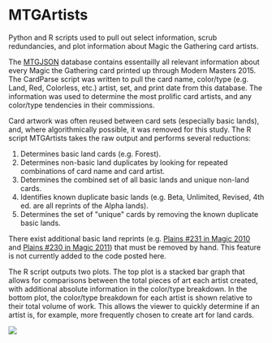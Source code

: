 # MTGArtists
Python and R scripts used to pull out select information, scrub redundancies, and plot information about Magic the Gathering card artists.

The <a href="http://mtgjson.com">MTGJSON</a> database contains essentailly all relevant information about every Magic the Gathering card printed up through Modern Masters 2015.  The CardParse script was written to pull the card name, color/type (e.g. Land, Red, Colorless, etc.) artist, set, and print date from this database.  The information was used to determine the most prolific card artists, and any color/type tendencies in their commissions.

Card artwork was often reused between card sets (especially basic lands), and, where algorithmically possible, it was removed for this study. The R script MTGArtists takes the raw output and performs several reductions:
<ol>
<li>Determines basic land cards (e.g. Forest).</li>
<li>Determines non-basic land duplicates by looking for repeated combinations of card name and card artist.</li>
<li>Determines the combined set of all basic lands and unique non-land cards.
<li>Identifies known duplicate basic lands (e.g. Beta, Unlimited, Revised, 4th ed. are all reprints of the Alpha lands).</li>
<li>Determines the set of "unique" cards by removing the known duplicate basic lands.</li>
</ol>

There exist additional basic land reprints (e.g. <a href="http://magiccards.info/m10/en/231.html">Plains #231 in Magic 2010</a> and <a href="http://magiccards.info/m11/en/230.html">Plains #230 in Magic 2011</a>) that must be removed by hand.  This feature is not currently added to the code posted here.

The R script outputs two plots.  The top plot is a stacked bar graph that allows for comparisons between the total pieces of art each artist created, with additional absolute information in the color/type breakdown.  In the bottom plot, the color/type breakdown for each artist is shown relative to their total volume of work.  This allows the viewer to quickly determine if an artist is, for example, more frequently chosen to create art for land cards.

<img src="http://i.imgur.com/HPA3gjm.jpg">
